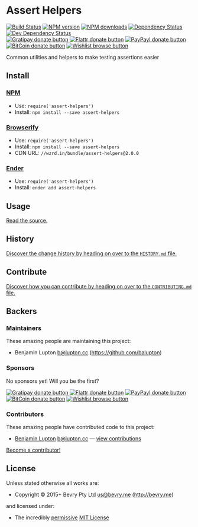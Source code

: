 
<!-- TITLE/ -->

# Assert Helpers

<!-- /TITLE -->


<!-- BADGES/ -->

[![Build Status](https://img.shields.io/travis/bevry/assert-helpers/master.svg)](http://travis-ci.org/bevry/assert-helpers "Check this project's build status on TravisCI")
[![NPM version](https://img.shields.io/npm/v/assert-helpers.svg)](https://npmjs.org/package/assert-helpers "View this project on NPM")
[![NPM downloads](https://img.shields.io/npm/dm/assert-helpers.svg)](https://npmjs.org/package/assert-helpers "View this project on NPM")
[![Dependency Status](https://img.shields.io/david/bevry/assert-helpers.svg)](https://david-dm.org/bevry/assert-helpers)
[![Dev Dependency Status](https://img.shields.io/david/dev/bevry/assert-helpers.svg)](https://david-dm.org/bevry/assert-helpers#info=devDependencies)<br/>
[![Gratipay donate button](https://img.shields.io/gratipay/bevry.svg)](https://www.gratipay.com/bevry/ "Donate weekly to this project using Gratipay")
[![Flattr donate button](https://img.shields.io/badge/flattr-donate-yellow.svg)](http://flattr.com/thing/344188/balupton-on-Flattr "Donate monthly to this project using Flattr")
[![PayPayl donate button](https://img.shields.io/badge/paypal-donate-yellow.svg)](https://www.paypal.com/cgi-bin/webscr?cmd=_s-xclick&hosted_button_id=QB8GQPZAH84N6 "Donate once-off to this project using Paypal")
[![BitCoin donate button](https://img.shields.io/badge/bitcoin-donate-yellow.svg)](https://bevry.me/bitcoin "Donate once-off to this project using BitCoin")
[![Wishlist browse button](https://img.shields.io/badge/wishlist-donate-yellow.svg)](https://bevry.me/wishlist "Buy an item on our wishlist for us")

<!-- /BADGES -->


<!-- DESCRIPTION/ -->

Common utilities and helpers to make testing assertions easier

<!-- /DESCRIPTION -->


<!-- INSTALL/ -->

## Install

### [NPM](http://npmjs.org/)
- Use: `require('assert-helpers')`
- Install: `npm install --save assert-helpers`

### [Browserify](http://browserify.org/)
- Use: `require('assert-helpers')`
- Install: `npm install --save assert-helpers`
- CDN URL: `//wzrd.in/bundle/assert-helpers@2.0.0`

### [Ender](http://enderjs.com)
- Use: `require('assert-helpers')`
- Install: `ender add assert-helpers`

<!-- /INSTALL -->


## Usage

[Read the source.](https://github.com/bevry/assert-helpers/blob/master/esnext/lib/helpers.js)


<!-- HISTORY/ -->

## History
[Discover the change history by heading on over to the `HISTORY.md` file.](https://github.com/bevry/assert-helpers/blob/master/HISTORY.md#files)

<!-- /HISTORY -->


<!-- CONTRIBUTE/ -->

## Contribute

[Discover how you can contribute by heading on over to the `CONTRIBUTING.md` file.](https://github.com/bevry/assert-helpers/blob/master/CONTRIBUTING.md#files)

<!-- /CONTRIBUTE -->


<!-- BACKERS/ -->

## Backers

### Maintainers

These amazing people are maintaining this project:

- Benjamin Lupton <b@lupton.cc> (https://github.com/balupton)

### Sponsors

No sponsors yet! Will you be the first?

[![Gratipay donate button](https://img.shields.io/gratipay/bevry.svg)](https://www.gratipay.com/bevry/ "Donate weekly to this project using Gratipay")
[![Flattr donate button](https://img.shields.io/badge/flattr-donate-yellow.svg)](http://flattr.com/thing/344188/balupton-on-Flattr "Donate monthly to this project using Flattr")
[![PayPayl donate button](https://img.shields.io/badge/paypal-donate-yellow.svg)](https://www.paypal.com/cgi-bin/webscr?cmd=_s-xclick&hosted_button_id=QB8GQPZAH84N6 "Donate once-off to this project using Paypal")
[![BitCoin donate button](https://img.shields.io/badge/bitcoin-donate-yellow.svg)](https://bevry.me/bitcoin "Donate once-off to this project using BitCoin")
[![Wishlist browse button](https://img.shields.io/badge/wishlist-donate-yellow.svg)](https://bevry.me/wishlist "Buy an item on our wishlist for us")

### Contributors

These amazing people have contributed code to this project:

- [Benjamin Lupton](https://github.com/balupton) <b@lupton.cc> — [view contributions](https://github.com/bevry/assert-helpers/commits?author=balupton)

[Become a contributor!](https://github.com/bevry/assert-helpers/blob/master/CONTRIBUTING.md#files)

<!-- /BACKERS -->


<!-- LICENSE/ -->

## License

Unless stated otherwise all works are:

- Copyright &copy; 2015+ Bevry Pty Ltd <us@bevry.me> (http://bevry.me)

and licensed under:

- The incredibly [permissive](http://en.wikipedia.org/wiki/Permissive_free_software_licence) [MIT License](http://opensource.org/licenses/mit-license.php)

<!-- /LICENSE -->


